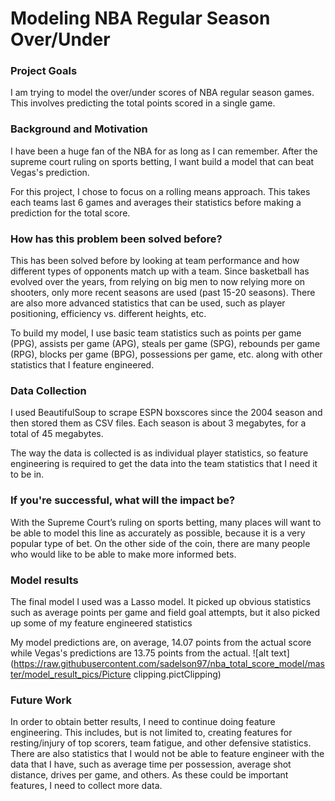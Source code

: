 # Modeling NBA Regular Season Over/Under 

### Project Goals
I am trying to model the over/under scores of NBA regular season games. This involves predicting the total points scored in a single game.

### Background and Motivation
I have been a huge fan of the NBA for as long as I can remember. After the supreme court ruling on sports betting, I want build a model that can beat Vegas's prediction. 

For this project, I chose to focus on a rolling means approach. This takes each teams last 6 games and averages their statistics before making a prediction for the total score.

### How has this problem been solved before?
This has been solved before by looking at team performance and how different types of opponents match up with a team. Since basketball has evolved over the years, from relying on big men to now relying more on shooters, only more recent seasons are used (past 15-20 seasons). There are also more advanced statistics that can be used, such as player positioning, efficiency vs. different heights, etc.

To build my model, I use basic team statistics such as points per game (PPG), assists per game (APG), steals per game (SPG), rebounds per game (RPG), blocks per game (BPG), possessions per game, etc. along with other statistics that I feature engineered.

### Data Collection
I used BeautifulSoup to scrape ESPN boxscores since the 2004 season and then stored them as CSV files. Each season is about 3 megabytes, for a total of 45 megabytes.

The way the data is collected is as individual player statistics, so feature engineering is required to get the data into the team statistics that I need it to be in.

### If you're successful, what will the impact be?
With the Supreme Court’s ruling on sports betting, many places will want to be able to model this line as accurately as possible, because it is a very popular type of bet. On the other side of the coin, there are many people who would like to be able to make more informed bets.

### Model results
The final model I used was a Lasso model. It picked up obvious statistics such as average points per game and field goal attempts, but it also picked up some of my feature engineered statistics

My model predictions are, on average, 14.07 points from the actual score while Vegas's predictions are 13.75 points from the actual.
![alt text](https://raw.githubusercontent.com/sadelson97/nba_total_score_model/master/model_result_pics/Picture clipping.pictClipping)

### Future Work
In order to obtain better results, I need to continue doing feature engineering. This includes, but is not limited to, creating features for resting/injury of top scorers, team fatigue, and other defensive statistics. There are also statistics that I would not be able to feature engineer with the data that I have, such as average time per possession, average shot distance, drives per game, and others. As these could be important features, I need to collect more data.
